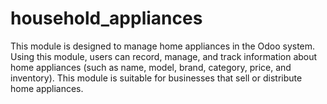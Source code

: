 # household_appliances
This module is designed to manage home appliances in the Odoo system. Using this module, users can record, manage, and track information about home appliances (such as name, model, brand, category, price, and inventory). This module is suitable for businesses that sell or distribute home appliances.

